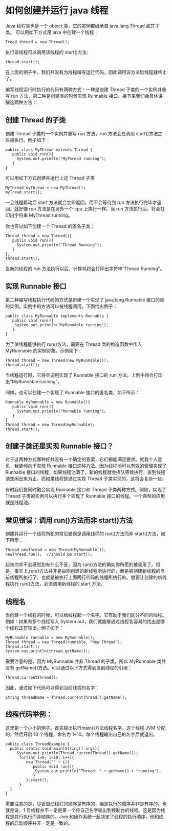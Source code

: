 # 如何创建并运行 java 线程

Java 线程类也是一个 object 类，它的实例都继承自 java.lang.Thread 或其子类。 可以用如下方式用 java 中创建一个线程：

```
Tread thread = new Thread();
```

执行该线程可以调用该线程的 start()方法:

```
thread.start();

```

在上面的例子中，我们并没有为线程编写运行代码，因此调用该方法后线程就终止了。

编写线程运行时执行的代码有两种方式：一种是创建 Thread 子类的一个实例并重写 run 方法，第二种是创建类的时候实现 Runnable 接口。接下来我们会具体讲解这两种方法：

## 创建 Thread 的子类

创建 Thread 子类的一个实例并重写 run 方法，run 方法会在调用 start()方法之后被执行。例子如下：

```
public class MyThread extends Thread {
   public void run(){
     System.out.println("MyThread running");
   }
}
```

可以用如下方式创建并运行上述 Thread 子类

```
MyThread myThread = new MyThread();
myTread.start();
```

一旦线程启动后 start 方法就会立即返回，而不会等待到 run 方法执行完毕才返回。就好像 run 方法是在另外一个 cpu 上执行一样。当 run 方法执行后，将会打印出字符串 MyThread running。

你也可以如下创建一个 Thread 的匿名子类：

```
Thread thread = new Thread(){
   public void run(){
     System.out.println("Thread Running");
   }
};
thread.start();
```

当新的线程的 run 方法执行以后，计算机将会打印出字符串”Thread Running”。

## 实现 Runnable 接口

第二种编写线程执行代码的方式是新建一个实现了 java.lang.Runnable 接口的类的实例，实例中的方法可以被线程调用。下面给出例子：

```
public class MyRunnable implements Runnable {
   public void run(){
    System.out.println("MyRunnable running");
   }
}
```

为了使线程能够执行 run()方法，需要在 Thread 类的构造函数中传入 MyRunnable 的实例对象。示例如下：

```
Thread thread = new Thread(new MyRunnable());
thread.start();
```

当线程运行时，它将会调用实现了 Runnable 接口的 run 方法。上例中将会打印出”MyRunnable running”。

同样，也可以创建一个实现了 Runnable 接口的匿名类，如下所示：

```
Runnable myRunnable = new Runnable(){
   public void run(){
     System.out.println("Runnable running");
   }
}
Thread thread = new Thread(myRunnable);
thread.start();
```

## 创建子类还是实现 Runnable 接口？

对于这两种方式哪种好并没有一个确定的答案，它们都能满足要求。就我个人意见，我更倾向于实现 Runnable 接口这种方法。因为线程池可以有效的管理实现了 Runnable 接口的线程，如果线程池满了，新的线程就会排队等候执行，直到线程池空闲出来为止。而如果线程是通过实现 Thread 子类实现的，这将会复杂一些。

有时我们要同时融合实现 Runnable 接口和 Thread 子类两种方式。例如，实现了 Thread 子类的实例可以执行多个实现了 Runnable 接口的线程。一个典型的应用就是线程池。

## 常见错误：调用 run()方法而非 start()方法

创建并运行一个线程所犯的常见错误是调用线程的 run()方法而非 start()方法，如下所示：

```
Thread newThread = new Thread(MyRunnable());
newThread.run();  //should be start();
```

起初你并不会感觉到有什么不妥，因为 run()方法的确如你所愿的被调用了。但是，事实上,run()方法并非是由刚创建的新线程所执行的，而是被创建新线程的当前线程所执行了。也就是被执行上面两行代码的线程所执行的。想要让创建的新线程执行 run()方法，必须调用新线程的 start 方法。

## 线程名

当创建一个线程的时候，可以给线程起一个名字。它有助于我们区分不同的线程。例如：如果有多个线程写入 System.out，我们就能够通过线程名容易的找出是哪个线程正在输出。例子如下：

```
MyRunnable runnable = new MyRunnable();
Thread thread = new Thread(runnable, "New Thread");
thread.start();
System.out.println(thread.getName());
```

需要注意的是，因为 MyRunnable 并非 Thread 的子类，所以 MyRunnable 类并没有 getName()方法。可以通过以下方式得到当前线程的引用：

```
Thread.currentThread();
```

因此，通过如下代码可以得到当前线程的名字：

```
String threadName = Thread.currentThread().getName();
```

## 线程代码举例：

这里是一个小小的例子。首先输出执行main()方法线程名字。这个线程 JVM 分配的。然后开启 10 个线程，命名为 1~10。每个线程输出自己的名字后就退出。

```
public class ThreadExample {
  public static void main(String[] args){
     System.out.println(Thread.currentThread().getName());
      for(int i=0; i<10; i++){
         new Thread("" + i){
            public void run(){
             System.out.println("Thread: " + getName() + "running");
            }
         }.start();
      }
  }
}
```

需要注意的是，尽管启动线程的顺序是有序的，但是执行的顺序并非是有序的。也就是说，1 号线程并不一定是第一个将自己名字输出到控制台的线程。这是因为线程是并行执行而非顺序的。Jvm 和操作系统一起决定了线程的执行顺序，他和线程的启动顺序并非一定是一致的。

